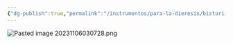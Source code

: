 ```yaml
---
{"dg-publish":true,"permalink":"/instrumentos/para-la-dieresis/bisturi-electrico/"}
---
```


![Pasted image 20231106030728.png](/img/user/Sem-1/Cirugia%20Bucal%20I/Medias/Pasted%20image%2020231106030728.png)

